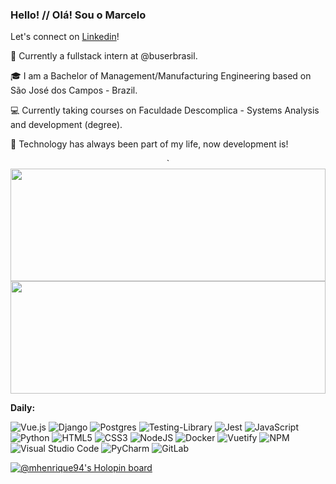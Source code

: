 ### Hello! // Olá! Sou o Marcelo
 Let's connect on [Linkedin](https://www.linkedin.com/in/marcelohsilva/)!
 
:briefcase: Currently a fullstack intern at @buserbrasil.

:mortar_board: I am a Bachelor of Management/Manufacturing Engineering based on São José dos Campos - Brazil.

:computer: Currently taking courses on Faculdade Descomplica - Systems Analysis and development (degree).

:gem: Technology has always been part of my life, now development is!

<p align="center">
	`<img width="100%" height="180" src="https://github-readme-stats.vercel.app/api/top-langs/?username=mhenrique94&langs_count=5&count_private=true&show_icons=true&theme=radical&title_color=36acd1&text_color=eeeee4&icon_color=eeeee4&layout=compact">
	<img width="100%" height="180" src="https://github-readme-stats.vercel.app/api?username=mhenrique94&count_private=true&show_icons=true&theme=radical&title_color=36acd1&text_color=eeeee4&icon_color=eeeee4">   
</p>
<p>

__Daily:__

![Vue.js](https://img.shields.io/badge/vuejs-%2335495e.svg?style=for-the-badge&logo=vuedotjs&logoColor=%234FC08D) ![Django](https://img.shields.io/badge/django-%23092E20.svg?style=for-the-badge&logo=django&logoColor=white) ![Postgres](https://img.shields.io/badge/postgres-%23316192.svg?style=for-the-badge&logo=postgresql&logoColor=white) ![Testing-Library](https://img.shields.io/badge/-TestingLibrary-%23E33332?style=for-the-badge&logo=testing-library&logoColor=white) ![Jest](https://img.shields.io/badge/-jest-%23C21325?style=for-the-badge&logo=jest&logoColor=white) ![JavaScript](https://img.shields.io/badge/javascript-%23323330.svg?style=for-the-badge&logo=javascript&logoColor=%23F7DF1E) ![Python](https://img.shields.io/badge/python-3670A0?style=for-the-badge&logo=python&logoColor=ffdd54) ![HTML5](https://img.shields.io/badge/html5-%23E34F26.svg?style=for-the-badge&logo=html5&logoColor=white) ![CSS3](https://img.shields.io/badge/css3-%231572B6.svg?style=for-the-badge&logo=css3&logoColor=white) ![NodeJS](https://img.shields.io/badge/node.js-6DA55F?style=for-the-badge&logo=node.js&logoColor=white) ![Docker](https://img.shields.io/badge/docker-%230db7ed.svg?style=for-the-badge&logo=docker&logoColor=white) ![Vuetify](https://img.shields.io/badge/Vuetify-1867C0?style=for-the-badge&logo=vuetify&logoColor=AEDDFF) ![NPM](https://img.shields.io/badge/NPM-%23000000.svg?style=for-the-badge&logo=npm&logoColor=white) ![Visual Studio Code](https://img.shields.io/badge/Visual%20Studio%20Code-0078d7.svg?style=for-the-badge&logo=visual-studio-code&logoColor=white) ![PyCharm](https://img.shields.io/badge/pycharm-143?style=for-the-badge&logo=pycharm&logoColor=black&color=black&labelColor=green) ![GitLab](https://img.shields.io/badge/gitlab-%23181717.svg?style=for-the-badge&logo=gitlab&logoColor=white)
</p>

[![@mhenrique94's Holopin board](https://holopin.me/mhenrique94)](https://holopin.io/@mhenrique94)
